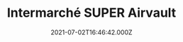 ---
date: 2021-07-02T16:46:42.000Z
title: Intermarché SUPER Airvault
latitude: 46.82625820321227
longitude: -0.1271943835874708
category: checkin
---